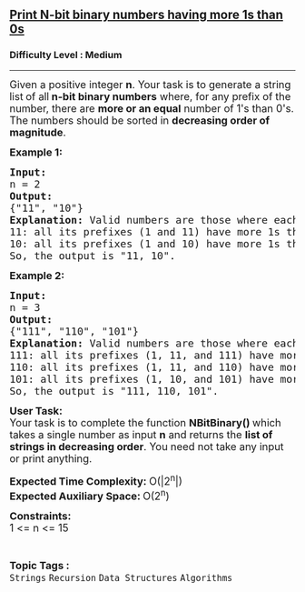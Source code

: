 <h2><a href="https://www.geeksforgeeks.org/problems/print-n-bit-binary-numbers-having-more-1s-than-0s0252/1">Print N-bit binary numbers having more 1s than 0s</a></h2><h3>Difficulty Level : Medium</h3><hr><div class="problems_problem_content__Xm_eO"><p><span style="font-size: 18px;">Given a positive integer <strong>n</strong>. Your task is to generate a string list<strong> </strong>of all<strong> n-bit binary numbers</strong> where, for any prefix of the number, there are <strong>more or an equal</strong> number of 1's than 0's. The numbers should be sorted in <strong>decreasing order of magnitude</strong>.</span></p>
<p><strong><span style="font-size: 18px;">Example 1:</span></strong></p>
<pre><span style="font-size: 18px;"><strong>Input:</strong>  <br>n = 2</span><span style="font-size: 18px;">
<strong style="font-size: 18px;">Output:</strong><span style="font-size: 18px;"> <br>{"11", "10"}
</span><strong style="font-size: 18px;">Explanation:</strong><span style="font-size: 18px;"> Valid numbers are those where each prefix has more 1s than 0s:<br>11: all its prefixes (1 and 11) have more 1s than 0s.
10: all its prefixes (1 and 10) have more 1s than 0s.<br>So, the output is "11, 10".</span></span>
</pre>
<p><strong><span style="font-size: 18px;">Example 2:</span></strong></p>
<pre><span style="font-size: 18px;"><strong>Input:</strong>  <br>n = 3
<strong>Output:</strong> <br>{"111", "110", "101"}
<strong>Explanation:</strong> Valid numbers are those where each prefix has more 1s than 0s.<br>111: all its prefixes (1, 11, and 111) have more 1s than 0s.
110: all its prefixes (1, 11, and 110) have more 1s than 0s.<br>101: all its prefixes (1, 10, and 101) have more 1s than 0s.<br>So, the output is "111, 110, 101".</span></pre>
<p><span style="font-size: 18px;"><strong>User Task:</strong><br>Your task is to complete the function&nbsp;<strong>NBitBinary()&nbsp;</strong>which takes a single number as input&nbsp;<strong>n</strong> and returns the <strong>list of strings in decreasing order</strong>. You need not take any input or print anything.</span></p>
<p><span style="font-size: 18px;"><strong>Expected Time Complexity:&nbsp;</strong>O(|2<sup>n</sup>|)<br><strong>Expected Auxiliary Space:&nbsp;</strong>O(2<sup>n</sup>)</span></p>
<p><span style="font-size: 18px;"><strong>Constraints:</strong><br>1 &lt;= n &lt;= 15</span></p></div><br><p><span style=font-size:18px><strong>Topic Tags : </strong><br><code>Strings</code>&nbsp;<code>Recursion</code>&nbsp;<code>Data Structures</code>&nbsp;<code>Algorithms</code>&nbsp;